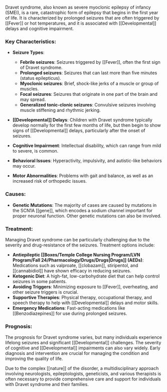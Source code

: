 Dravet syndrome, also known as severe myoclonic epilepsy of infancy (SMEI), is a rare, catastrophic form of epilepsy that begins in the first year of life. It is characterized by prolonged seizures that are often triggered by [[Fever]] or hot temperatures, and it is associated with [[Developmental]] delays and cognitive impairment.

### Key Characteristics:
- **Seizure Types**:
  - **Febrile seizures**: Seizures triggered by [[Fever]], often the first sign of Dravet syndrome.
  - **Prolonged seizures**: Seizures that can last more than five minutes (status epilepticus).
  - **Myoclonic seizures**: Brief, shock-like jerks of a muscle or group of muscles.
  - **Focal seizures**: Seizures that originate in one part of the brain and may spread.
  - **Generalized tonic-clonic seizures**: Convulsive seizures involving muscle stiffening and rhythmic jerking.

- **[[Developmental]] Delays**: Children with Dravet syndrome typically develop normally for the first few months of life, but then begin to show signs of [[Developmental]] delays, particularly after the onset of seizures.
- **Cognitive Impairment**: Intellectual disability, which can range from mild to severe, is common.
- **Behavioral Issues**: Hyperactivity, impulsivity, and autistic-like behaviors may occur.
- **Motor Abnormalities**: Problems with gait and balance, as well as an increased risk of orthopedic issues.

### Causes:
- **Genetic Mutations**: The majority of cases are caused by mutations in the SCN1A [[gene]], which encodes a sodium channel important for proper neuronal function. Other genetic mutations can also be involved.

### Treatment:
Managing Dravet syndrome can be particularly challenging due to the severity and drug-resistance of the seizures. Treatment options include:
- **Antiepileptic [[Boxes/Temple College Nursing Program/LVN Program/Fall 24/Pharmacology/Drugs/Drugs|Drugs]] (AEDs)**: Medications such as valproate, [[clobazam]], stiripentol, and [[cannabidiol]] have shown efficacy in reducing seizures.
- **Ketogenic Diet**: A high-fat, low-carbohydrate diet that can help control seizures in some patients.
- **Avoiding Triggers**: Minimizing exposure to [[Fever]], overheating, and other seizure triggers is crucial.
- **Supportive Therapies**: Physical therapy, occupational therapy, and speech therapy to help with [[Developmental]] delays and motor skills.
- **Emergency Medications**: Fast-acting medications like [[Benzodiazepines]] for use during prolonged seizures.

### Prognosis:
The prognosis for Dravet syndrome varies, but many individuals experience lifelong seizures and significant [[Developmental]] challenges. The severity of cognitive and [[Developmental]] impairments can also vary widely. Early diagnosis and intervention are crucial for managing the condition and improving the quality of life. 

Due to the complex [[nature]] of the disorder, a multidisciplinary approach involving neurologists, epileptologists, geneticists, and various therapists is often necessary to provide comprehensive care and support for individuals with Dravet syndrome and their families.